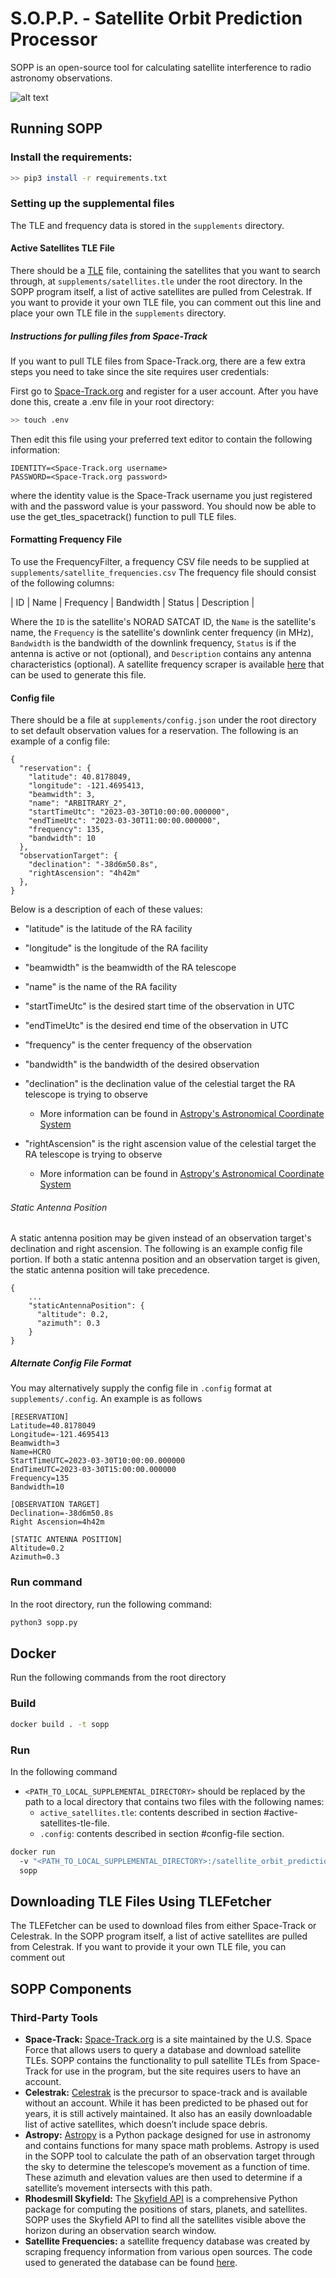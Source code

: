 # S.O.P.P. - Satellite Orbit Prediction Processor

SOPP is an open-source tool for calculating satellite interference to radio astronomy observations.

![alt text](https://github.com/NSF-Swift/satellite-overhead/blob/main/FBD.png)

## Running SOPP

### Install the requirements:
```bash
>> pip3 install -r requirements.txt
```

### Setting up the supplemental files

The TLE and frequency data is stored in the `supplements` directory.

#### Active Satellites TLE File
There should be a [TLE](https://en.wikipedia.org/wiki/Two-line_element_set) file, containing the satellites that you 
want to search through, at `supplements/satellites.tle` under the root directory. In the SOPP program itself, a list of active satellites are pulled from
Celestrak. If you want to provide it your own TLE file, you can comment out this line and place your own TLE file in the `supplements` directory.

##### Instructions for pulling files from Space-Track
If you want to pull TLE files from Space-Track.org, there are a few extra steps you need to take since the site requires user credentials:

First go to [Space-Track.org](https://www.space-track.org) and register for a user account. 
After you have done this, create a .env file in your root directory:

```bash
>> touch .env
```

Then edit this file using your preferred text editor to contain the following information:

    IDENTITY=<Space-Track.org username>
    PASSWORD=<Space-Track.org password>

where the identity value is the Space-Track username you just registered with and the password value is your password. You should now be able to use the
get_tles_spacetrack() function to pull TLE files.

#### Formatting Frequency File

To use the FrequencyFilter, a frequency CSV file needs to be supplied at `supplements/satellite_frequencies.csv`
The frequency file should consist of the following columns:

|   ID   |   Name   |   Frequency   |   Bandwidth   |   Status   |   Description   |

Where the `ID` is the satellite's NORAD SATCAT ID, the `Name` is the satellite's name, the `Frequency` is the satellite's downlink 
center frequency (in MHz), `Bandwidth` is the bandwidth of the downlink frequency, `Status` is if the antenna is active or not (optional), and 
`Description` contains any antenna characteristics (optional). A satellite frequency scraper is available
[here](https://github.com/NSF-Swift/sat-frequency-scraper) that can be used to generate this file.

#### Config file
There should be a file at `supplements/config.json` under the root directory to set default observation values for a reservation. 
The following is an example of a config file:

    {
      "reservation": {
        "latitude": 40.8178049,
        "longitude": -121.4695413,
        "beamwidth": 3,
        "name": "ARBITRARY_2",
        "startTimeUtc": "2023-03-30T10:00:00.000000",
        "endTimeUtc": "2023-03-30T11:00:00.000000",
        "frequency": 135,
        "bandwidth": 10
      },
      "observationTarget": {
        "declination": "-38d6m50.8s",
        "rightAscension": "4h42m"
      },
    }


Below is a description of each of these values:
+ "latitude" is the latitude of the RA facility
+ "longitude" is the longitude of the RA facility
+ "beamwidth" is the beamwidth of the RA telescope
+ "name" is the name of the RA facility
+ "startTimeUtc" is the desired start time of the observation in UTC
+ "endTimeUtc" is the desired end time of the observation in UTC
+ "frequency" is the center frequency of the observation
+ "bandwidth" is the bandwidth of the desired observation


+ "declination" is the declination value of the celestial target the RA telescope is trying to observe
  + More information can be found in [Astropy's Astronomical Coordinate System](https://docs.astropy.org/en/stable/coordinates/index.html)
+ "rightAscension" is the right ascension value of the celestial target the RA telescope is trying to observe
  + More information can be found in [Astropy's Astronomical Coordinate System](https://docs.astropy.org/en/stable/coordinates/index.html)


###### Static Antenna Position
A static antenna position may be given instead of an observation target's declination and right ascension.
The following is an example config file portion. If both a static antenna position and an observation target is given,
the static antenna position will take precedence.
    
    {
        ...
        "staticAntennaPosition": {
          "altitude": 0.2,
          "azimuth": 0.3
        }
    }


##### Alternate Config File Format
You may alternatively supply the config file in `.config` format at `supplements/.config`. An example is as follows

    [RESERVATION]
    Latitude=40.8178049
    Longitude=-121.4695413
    Beamwidth=3
    Name=HCRO
    StartTimeUTC=2023-03-30T10:00:00.000000
    EndTimeUTC=2023-03-30T15:00:00.000000
    Frequency=135
    Bandwidth=10
    
    [OBSERVATION TARGET]
    Declination=-38d6m50.8s
    Right Ascension=4h42m

    [STATIC ANTENNA POSITION]
    Altitude=0.2
    Azimuth=0.3


### Run command
In the root directory, run the following command:

```bash
python3 sopp.py
```

## Docker
Run the following commands from the root directory

### Build

```bash
docker build . -t sopp
```

### Run
In the following command
   - `<PATH_TO_LOCAL_SUPPLEMENTAL_DIRECTORY>` should be replaced by the path to a local directory that
     contains two files with the following names:
      - `active_satellites.tle`: contents described in section #active-satellites-tle-file.
      - `.config`: contents described in section #config-file section.

```bash
docker run 
  -v "<PATH_TO_LOCAL_SUPPLEMENTAL_DIRECTORY>:/satellite_orbit_prediction/supplements" \
  sopp
```

## Downloading TLE Files Using TLEFetcher

The TLEFetcher can be used to download files from either Space-Track or Celestrak. In the SOPP program itself, a list of active satellites are pulled from
Celestrak. If you want to provide it your own TLE file, you can comment out

## SOPP Components
### Third-Party Tools
- **Space-Track:** [Space-Track.org](https://www.space-track.org) is a site maintained by the U.S. Space Force that allows users to query a database and download satellite TLEs. SOPP contains the functionality to pull satellite TLEs from Space-Track for use in the program, but the site requires users to have an account.
- **Celestrak:** [Celestrak](https://celestrak.org) is the precursor to space-track and is available without an account. While it has been predicted to be phased out for years, it is still actively maintained. It also has an easily downloadable list of active satellites, which doesn’t include space debris.
- **Astropy:** [Astropy](https://www.astropy.org/) is a Python package designed for use in astronomy and contains functions for many space math problems. Astropy is used in the SOPP tool to calculate the path of an observation target through the sky to determine the telescope’s movement as a function of time. These azimuth and elevation values are then used to determine if a satellite’s movement intersects with this path.
- **Rhodesmill Skyfield:** The [Skyfield API](https://rhodesmill.org/skyfield/) is a comprehensive Python package for computing the positions of stars, planets, and satellites. SOPP uses the Skyfield API to find all the satellites visible above the horizon during an observation search window.
- **Satellite Frequencies:** a satellite frequency database was created by scraping frequency information from various open sources. The code used to generated the database can be found [here](https://github.com/NSF-Swift/sat-frequency-scraper).

